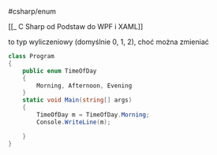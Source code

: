 #csharp/enum 

[[_ C Sharp od Podstaw do WPF i XAML]]

to typ wyliczeniowy (domyślnie 0, 1, 2), choć można zmieniać

```c#
class Program
{
    public enum TimeOfDay
    {
        Morning, Afternoon, Evening 
    }
    static void Main(string[] args)
    {
        TimeOfDay m = TimeOfDay.Morning;
        Console.WriteLine(m);

    }
}
```














